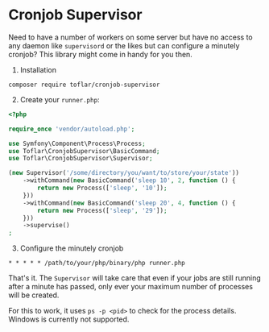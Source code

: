 # Cronjob Supervisor

Need to have a number of workers on some server but have no access to any daemon like `supervisord` or the likes but
can configure a minutely cronjob? This library might come in handy for you then.

1. Installation

`composer require toflar/cronjob-supervisor`

2. Create your `runner.php`:

```php
<?php

require_once 'vendor/autoload.php';

use Symfony\Component\Process\Process;
use Toflar\CronjobSupervisor\BasicCommand;
use Toflar\CronjobSupervisor\Supervisor;

(new Supervisor('/some/directory/you/want/to/store/your/state'))
    ->withCommand(new BasicCommand('sleep 10', 2, function () {
        return new Process(['sleep', '10']);
    }))
    ->withCommand(new BasicCommand('sleep 20', 4, function () {
        return new Process(['sleep', '29']);
    }))
    ->supervise()
;
```

3. Configure the minutely cronjob

`* * * * * /path/to/your/php/binary/php runner.php`


That's it. The `Supervisor` will take care that even if your jobs are still running after a minute has passed, only 
ever your maximum number of processes will be created.

For this to work, it uses `ps -p <pid>` to check for the process details. Windows is currently not supported.